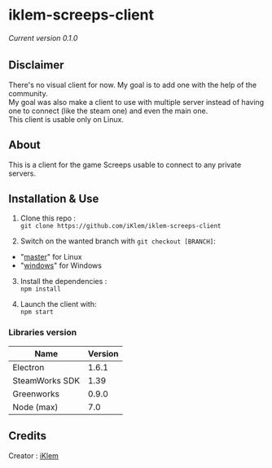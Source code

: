 # iklem-screeps-client

###### Current version 0.1.0

## Disclaimer
There's no visual client for now. My goal is to add one with the help of the community.  
My goal was also make a client to use with multiple server instead of having one to connect (like the steam one) and even the main one.  
This client is usable only on Linux.

## About
This is a client for the game Screeps usable to connect to any private servers.

## Installation & Use
1. Clone this repo :  
`git clone https://github.com/iKlem/iklem-screeps-client`

2. Switch on the wanted branch with `git checkout [BRANCH]`:
  - "[master](https://github.com/iKlem/iklem-screeps-client)" for Linux
  - "[windows](https://github.com/iKlem/iklem-screeps-client/tree/windows)" for Windows

3. Install the dependencies :  
`npm install`

4. Launch the client with:  
`npm start`

### Libraries version
Name           | Version
---            | ---
Electron       | 1.6.1
SteamWorks SDK | 1.39
Greenworks     | 0.9.0
Node (max)     | 7.0

## Credits
Creator : [iKlem](https://github.com/iKlem)
